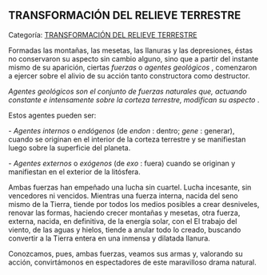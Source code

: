 ## TRANSFORMACIÓN DEL RELIEVE TERRESTRE

Categoría: [TRANSFORMACIÓN DEL RELIEVE TERRESTRE](http://descubrircorrientes.com.ar/2012/index.php/1479-geografia/3-geomorfologia/transformacion-del-relieve-terrestre)

Formadas las montañas, las mesetas, las llanuras y las depresiones, éstas no conservaron su aspecto sin cambio alguno, sino que a partir del instante mismo de su aparición, ciertas _fuerzas_ o _agentes geológicos_ , comenzaron a ejercer sobre el alivio de su acción tanto constructora como destructor.

_Agentes geológicos son el conjunto de fuerzas naturales que, actuando constante e intensamente sobre la corteza terrestre, modifican su aspecto_ .

Estos agentes pueden ser:

\- _Agentes internos_ o _endógenos_ (de _endon_ : dentro; _gene_ : generar), cuando se originan en el interior de la corteza terrestre y se manifiestan luego sobre la superficie del planeta.

\- _Agentes externos_ o _exógenos_ (de _exo_ : fuera) cuando se originan y manifiestan en el exterior de la litósfera.

Ambas fuerzas han empeñado una lucha sin cuartel. Lucha incesante, sin vencedores ni vencidos. Mientras una fuerza interna, nacida del seno mismo de la Tierra, tiende por todos los medios posibles a crear desniveles, renovar las formas, haciendo crecer montañas y mesetas, otra fuerza, externa, nacida, en definitiva, de la energía solar, con el El trabajo del viento, de las aguas y hielos, tiende a anular todo lo creado, buscando convertir a la Tierra entera en una inmensa y dilatada llanura.

Conozcamos, pues, ambas fuerzas, veamos sus armas y, valorando su acción, convirtámonos en espectadores de este maravilloso drama natural.